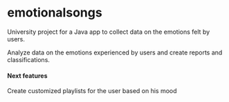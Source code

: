 # emotionalsongs
University project for a Java app to collect data on the emotions felt by users.

Analyze data on the emotions experienced by users and create reports and classifications.

#### Next features
Create customized playlists for the user based on his mood
